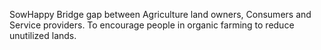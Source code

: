 ﻿SowHappy
Bridge gap between Agriculture land owners, Consumers and Service providers. To encourage people in organic farming to reduce unutilized lands.